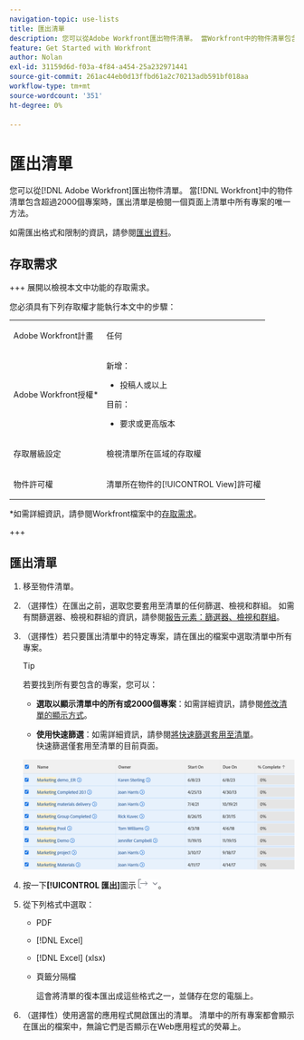 ```yaml
---
navigation-topic: use-lists
title: 匯出清單
description: 您可以從Adobe Workfront匯出物件清單。 當Workfront中的物件清單包含超過2000個專案時，匯出清單是檢閱單一頁面上清單中所有專案的唯一方法。
feature: Get Started with Workfront
author: Nolan
exl-id: 31159d6d-f03a-4f84-a454-25a232971441
source-git-commit: 261ac44eb0d13ffbd61a2c70213adb591bf018aa
workflow-type: tm+mt
source-wordcount: '351'
ht-degree: 0%

---
```


# 匯出清單

<!--Audited: 11/2024-->

您可以從[!DNL Adobe Workfront]匯出物件清單。 當[!DNL Workfront]中的物件清單包含超過2000個專案時，匯出清單是檢閱一個頁面上清單中所有專案的唯一方法。

如需匯出格式和限制的資訊，請參閱[匯出資料](../../../reports-and-dashboards/reports/creating-and-managing-reports/export-data.md)。

## 存取需求

+++ 展開以檢視本文中功能的存取需求。

您必須具有下列存取權才能執行本文中的步驟：

<table style="table-layout:auto"> 
 <col> 
 <col> 
 <tbody> 
  <tr> 
   <td role="rowheader">Adobe Workfront計畫</td> 
   <td> <p>任何</p> </td> 
  </tr> 
  <tr> 
   <td role="rowheader">Adobe Workfront授權*</td> 
   <td> 
    <p>新增：</p>
   <ul><li><p>投稿人或以上 </p></li>
   </ul>

<p>目前：</p>
   <ul><li><p>要求或更高版本</p></li>
    </ul></td> 
  </tr> 
  <tr> 
   <td role="rowheader">存取層級設定</td> 
   <td> <p>檢視清單所在區域的存取權</p></td> 
  </tr> 
  <tr> 
   <td role="rowheader">物件許可權</td> 
   <td> <p>清單所在物件的[!UICONTROL View]許可權</p>  </td> 
  </tr> 
 </tbody> 
</table>

*如需詳細資訊，請參閱Workfront檔案中的[存取需求](/help/quicksilver/administration-and-setup/add-users/access-levels-and-object-permissions/access-level-requirements-in-documentation.md)。

+++

## 匯出清單

1. 移至物件清單。
1. （選擇性）在匯出之前，選取您要套用至清單的任何篩選、檢視和群組。
如需有關篩選器、檢視和群組的資訊，請參閱[報告元素：篩選器、檢視和群組](../../../reports-and-dashboards/reports/reporting-elements/reporting-elements-filters-views-groupings.md)。

1. （選擇性）若只要匯出清單中的特定專案，請在匯出的檔案中選取清單中所有專案。

   >[!TIP]
   >
   >若要找到所有要包含的專案，您可以：
   >
   >   
   >   
   >   * **選取以顯示清單中的所有或2000個專案**：如需詳細資訊，請參閱[修改清單的顯示方式](../../../workfront-basics/navigate-workfront/use-lists/modify-list-display.md)。
   >   
   >   * **使用快速篩選**：如需詳細資訊，請參閱[將快速篩選套用至清單](../../../workfront-basics/navigate-workfront/use-lists/apply-quick-filter-list.md)。\
   >     快速篩選僅套用至清單的目前頁面。


   ![select_all_projects_with_highlight__1_.png](assets/select-all-projects-with-highlight--1--350x173.png)

1. 按一下&#x200B;**[!UICONTROL 匯出]**&#x200B;圖示![匯出](assets/export.png)。

1. 從下列格式中選取：

   * PDF
   * [!DNL Excel]
   * [!DNL Excel] (xlsx)
   * 頁籤分隔檔

     這會將清單的復本匯出成這些格式之一，並儲存在您的電腦上。

1. （選擇性）使用適當的應用程式開啟匯出的清單。
清單中的所有專案都會顯示在匯出的檔案中，無論它們是否顯示在Web應用程式的熒幕上。
